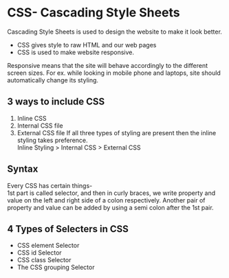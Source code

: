 # CSS- Cascading Style Sheets
Cascading Style Sheets is used to design the website to make it look better. <br>
- CSS gives style to raw HTML and our web pages
- CSS is used to make website responsive.

Responsive means that the site will behave accordingly to the different screen sizes. For ex. while looking in mobile phone and laptops, site should automatically change its styling. <br> 
## 3 ways to include CSS
1. Inline CSS
2. Internal CSS file
3. External CSS file
If all three types of styling are present then the inline styling takes preference. <br>
Inline Styling > Internal CSS > External CSS <br>
## Syntax
Every CSS has certain things- <br>
1st part is called selector, and then in curly braces, we write property and value on the left and right side of a colon respectively. Another pair of property and value can be added by using a semi colon after the 1st pair. <br>
## 4 Types of Selecters in CSS
- CSS element Selector
- CSS id Selector
- CSS class Selector
- The CSS grouping Selector
